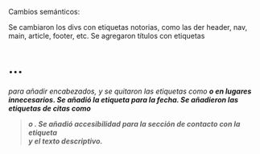 Cambios semánticos:

Se  cambiaron los divs con etiquetas notorias, como las der header, nav, main, article, footer, etc. Se agregaron títulos con etiquetas <h1>...<h6> para añadir encabezados, y se quitaron las etiquetas como <strong> o <em> en lugares innecesarios. Se añadió la etiqueta <time> para la fecha. Se añadieron las etiquetas de citas como <blockquote> o <cite>. Se añadió accesibilidad para la sección de contacto con la etiqueta <address> y el texto descriptivo.

